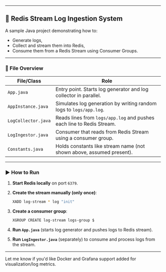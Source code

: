 
---

## 🔧 Redis Stream Log Ingestion System

A sample Java project demonstrating how to:

* Generate logs,
* Collect and stream them into Redis,
* Consume them from a Redis Stream using Consumer Groups.

---

### 📁 File Overview

| File/Class          | Role                                                                  |
| ------------------- | --------------------------------------------------------------------- |
| `App.java`          | Entry point. Starts log generator and log collector in parallel.      |
| `AppInstance.java`  | Simulates log generation by writing random logs to `logs/app.log`.    |
| `LogCollector.java` | Reads lines from `logs/app.log` and pushes each line to Redis Stream. |
| `LogIngestor.java`  | Consumer that reads from Redis Stream using a consumer group.         |
| `Constants.java`    | Holds constants like stream name (not shown above, assumed present).  |

---

### ▶️ How to Run

1. **Start Redis locally** on port `6379`.
2. **Create the stream manually (only once)**:

   ```bash
   XADD log-stream * log "init"
   ```
3. **Create a consumer group**:

   ```bash
   XGROUP CREATE log-stream logs-group $
   ```
4. **Run `App.java`** (starts log generator and pushes logs to Redis stream).
5. **Run `LogIngestor.java`** (separately) to consume and process logs from the stream.

---

Let me know if you'd like Docker and Grafana support added for visualization/log metrics.
